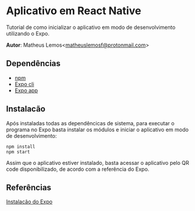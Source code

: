 # Aplicativo em React Native

Tutorial de como inicializar o aplicativo em modo de desenvolvimento utilizando o Expo.   

**Autor**: Matheus Lemos<<matheuslemosf@protonmail.com>>

## Dependências

* [npm](https://www.npmjs.com/)
* [Expo cli](https://www.npmjs.com/package/expo)
* [Expo app](https://play.google.com/store/apps/details?id=host.exp.exponent&hl=pt_BR)



## Instalacão

Após instaladas todas as dependêncicas de sistema, para executar o programa no Expo basta instalar os módulos e iniciar o aplicativo em modo de desenvolvimento:

	npm install  
	npm start

Assim que o aplicativo estiver instalado, basta acessar o aplicativo pelo QR code disponibilizado, de acordo com a referência do Expo.  

## Referências

[Instalacão do Expo](https://dev.to/runosaduwa/how-to-install-react-native-with-expo-quick-easy-4j8j)
